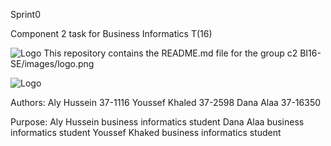 Sprint0

Component 2 task for Business Informatics T(16)


![Logo](http://url/to/c2/images/c2-675px.png)
This repository contains the README.md file for the group c2 
BI16-SE/images/logo.png

![Logo](/images/logo.png)

Authors:
Aly Hussein 37-1116
Youssef Khaled 37-2598
Dana Alaa 37-16350


Purpose:
Aly Hussein business informatics student 
Dana Alaa business informatics student 
Youssef Khaked business informatics student

 
